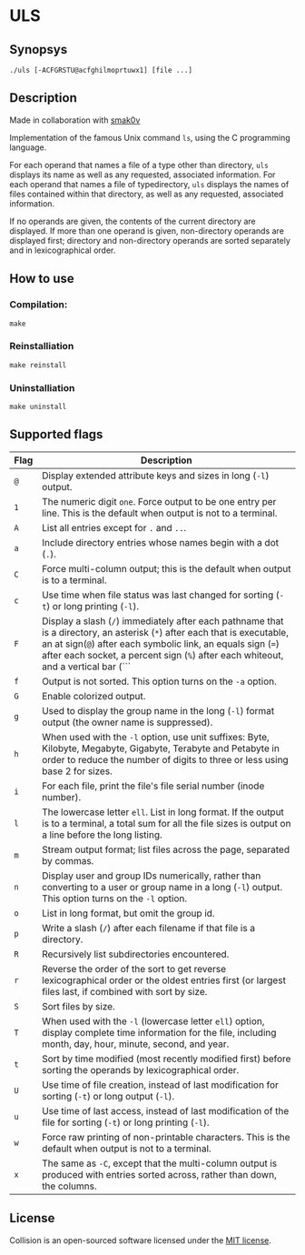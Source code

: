 # ULS

## Synopsys

    ./uls [-ACFGRSTU@acfghilmoprtuwx1] [file ...]

## Description

Made in collaboration with [smak0v](https://github.com/smak0v)

Implementation of the famous Unix command ```ls```, using the C programming
language.

For each operand that names a file of a type other than directory, ```uls```
displays its name as well as any requested, associated information.  For each
operand that names a file of typedirectory, ```uls``` displays the names of
files contained within that directory, as well as any requested, associated
information.

If no operands are given, the contents of the current directory are displayed.
If more than one operand is given, non-directory operands are displayed first;
directory and non-directory operands are sorted separately and in
lexicographical order.

## How to use

### Compilation:

    make

### Reinstalliation

    make reinstall

### Uninstalliation

    make uninstall

## Supported flags

|Flag|Description|
|----|------------------------------------------------------------------------|
|```@```|Display extended attribute keys and sizes in long (```-l```) output.|
|```1```|The numeric digit ```one```. Force output to be one entry per line. This is the default when output is not to a terminal.|
|```A```|List all entries except for ```.``` and ```..```.|
|```a```|Include directory entries whose names begin with a dot (```.```).|
|```C```|Force multi-column output; this is the default when output is to a terminal.|
|```c```|Use time when file status was last changed for sorting (```-t```) or long printing (```-l```).|
|```F```|Display a slash (```/```) immediately after each pathname that is a directory, an asterisk (```*```) after each that is executable, an at sign(```@```) after each symbolic link, an equals sign (```=```) after each socket, a percent sign (```%```) after each whiteout, and a vertical bar (```|```)after each that is a FIFO.|
|```f```|Output is not sorted. This option turns on the ```-a``` option.|
|```G```|Enable colorized output.|
|```g```|Used to display the group name in the long (```-l```) format output (the owner name is suppressed).|
|```h```|When used with the ```-l``` option, use unit suffixes: Byte, Kilobyte, Megabyte, Gigabyte, Terabyte and Petabyte in order to reduce the number of digits to three or less using base 2 for sizes.|
|```i```|For each file, print the file's file serial number (inode number).|
|```l```|The lowercase letter ```ell```. List in long format. If the output is to a terminal, a total sum for all the file sizes is output on a line before  the long listing.|
|```m```|Stream output format; list files across the page, separated by   commas.|
|```n```|Display user and group IDs numerically, rather than converting to a user or group name in a long (```-l```) output.  This option turns on the ```-l``` option.|
|```o```|List in long format, but omit the group id.|
|```p```|Write a slash (```/```) after each filename if that file is a  directory.|
|```R```|Recursively list subdirectories encountered.|
|```r```|Reverse the order of the sort to get reverse lexicographical order or the oldest entries first (or largest files last, if combined with sort by size.|
|```S```|Sort files by size.|
|```T```|When used with the ```-l``` (lowercase letter ```ell```) option, display complete time information for the file, including month, day, hour, minute, second, and year.|
|```t```|Sort by time modified (most recently modified first) before sorting  the operands by lexicographical order.|
|```U```|Use time of file creation, instead of last modification for sorting  (```-t```) or long output (```-l```).|
|```u```|Use time of last access, instead of last modification of the file for sorting (```-t```) or long printing (```-l```).|
|```w```|Force raw printing of non-printable characters. This is the default when output is not to a terminal.|
|```x```|The same as ```-C```, except that the multi-column output is produced with entries sorted across, rather than down, the columns.|

## License

Collision is an open-sourced software licensed under the [MIT license](LICENSE.md).
